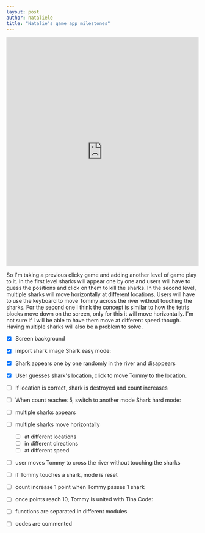 ```yaml
---
layout: post
author: nataliele
title: "Natalie's game app milestones"
---
```


<iframe src="https://trinket.io/embed/python/afa823b5e3" width="100%" height="600" frameborder="0" marginwidth="0" marginheight="0" allowfullscreen></iframe>

So I'm taking a previous clicky game and adding another level of game play to it. In the first level sharks will appear one by one and users will have to guess the positions and click on them to kill the sharks. In the second level, multiple sharks will move horizontally at different locations. Users will have to use the keyboard to move Tommy across the river without touching the sharks. For the second one I think the concept is similar to how the tetris blocks move down on the screen, only for this it will move horizontally. I'm not sure if I will be able to have them move at different speed though. Having multiple sharks will also be a problem to solve.


 - [x] Screen background
 - [x] import shark image
Shark easy mode:
 - [x] Shark appears one by one randomly in the river and disappears
 - [x] User guesses shark's location, click to move Tommy to the location.
 - [ ] If location is correct, shark is destroyed and count increases
 - [ ] When count reaches 5, switch to another mode
Shark hard mode:
 - [ ] multiple sharks appears
 - [ ] multiple sharks move horizontally 
   - [ ] at different locations
   - [ ] in different directions
   - [ ] at different speed
 - [ ] user moves Tommy to cross the river without touching the sharks
 - [ ] if Tommy touches a shark, mode is reset
 - [ ] count increase 1 point when Tommy passes 1 shark
 - [ ] once points reach 10, Tommy is united with Tina
Code:
 - [ ] functions are separated in different modules
 - [ ] codes are commented

